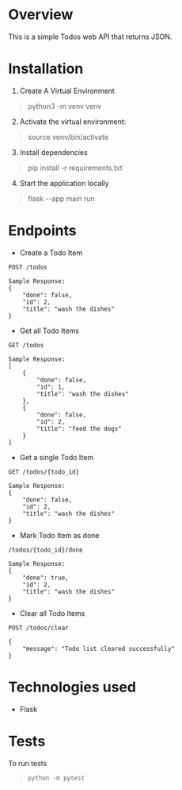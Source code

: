 # Overview
This is a simple Todos web API that returns JSON.

# Installation

1) Create A Virtual Environment
> python3 -m venv venv

2) Activate the virtual environment:
> source venv/bin/activate

3) Install dependencies
> pip install -r requirements.txt`

4) Start the application locally
> flask --app main run

# Endpoints
- Create a Todo Item

`POST /todos`
```
Sample Response:
{
    "done": false,
    "id": 2,
    "title": "wash the dishes"
}
```

- Get all Todo Items

`GET /todos`
```
Sample Response:
[
    {
        "done": false,
        "id": 1,
        "title": "wash the dishes"
    },
    {
        "done": false,
        "id": 2,
        "title": "feed the dogs"
    }
]
```

- Get a single Todo Item

`GET /todos/{todo_id}`
```
Sample Response:
{
    "done": false,
    "id": 2,
    "title": "wash the dishes"
}
```

- Mark Todo Item as done

`/todos/{todo_id}/done`
```
Sample Response:
{
    "done": true,
    "id": 2,
    "title": "wash the dishes"
}
```

- Clear all Todo Items

`POST /todos/clear`
```
{
    "message": "Todo list cleared successfully"
}
```

 # Technologies used
- Flask

# Tests
To run tests
> `python -m pytest`